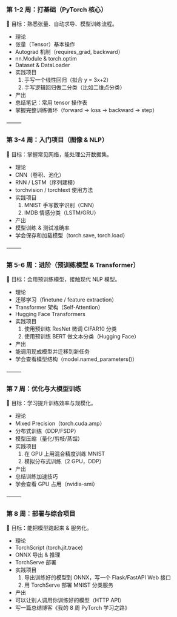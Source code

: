 ### 第 1-2 周：打基础（PyTorch 核心）

🎯 目标：熟悉张量、自动求导、模型训练流程。
- 理论
- 张量（Tensor）基本操作
- Autograd 机制（requires_grad, backward）
- nn.Module & torch.optim
- Dataset & DataLoader
- 实践项目
	1.	手写一个线性回归（拟合 y = 3x+2）
	2.	手写逻辑回归做二分类（比如二维点分类）
- 产出
- 总结笔记：常用 tensor 操作表
- 掌握完整训练循环（forward → loss → backward → step）

⸻

### 第 3-4 周：入门项目（图像 & NLP）

🎯 目标：掌握常见网络，能处理公开数据集。
- 理论
- CNN（卷积、池化）
- RNN / LSTM（序列建模）
- torchvision / torchtext 使用方法
- 实践项目
	1.	MNIST 手写数字识别（CNN）
	2.	IMDB 情感分类（LSTM/GRU）
- 产出
- 模型训练 & 测试准确率
- 学会保存和加载模型（torch.save, torch.load）

⸻

### 第 5-6 周：进阶（预训练模型 & Transformer）

🎯 目标：会用预训练模型，接触现代 NLP 模型。
- 理论
- 迁移学习（finetune / feature extraction）
- Transformer 架构（Self-Attention）
- Hugging Face Transformers
- 实践项目
	1.	使用预训练 ResNet 微调 CIFAR10 分类
	2.	使用预训练 BERT 做文本分类（Hugging Face）
- 产出
- 能调用现成模型并迁移到新任务
- 学会查看模型结构（model.named_parameters()）

⸻

### 第 7 周：优化与大模型训练

🎯 目标：学习提升训练效率与规模化。
- 理论
- Mixed Precision（torch.cuda.amp）
- 分布式训练（DDP/FSDP）
- 模型压缩（量化/剪枝/蒸馏）
- 实践项目
	1.	在 GPU 上用混合精度训练 MNIST
	2.	模拟分布式训练（2 GPU，DDP）
- 产出
- 总结训练加速技巧
- 学会查看 GPU 占用（nvidia-smi）

⸻

### 第 8 周：部署与综合项目

🎯 目标：能把模型跑起来 & 服务化。
- 理论
- TorchScript (torch.jit.trace)
- ONNX 导出 & 推理
- TorchServe 部署
- 实践项目
	1.	导出训练好的模型到 ONNX，写一个 Flask/FastAPI Web 接口
	2.	用 TorchServe 部署 MNIST 分类服务
- 产出
- 可以让别人调用你训练好的模型（HTTP API）
- 写一篇总结博客《我的 8 周 PyTorch 学习之路》